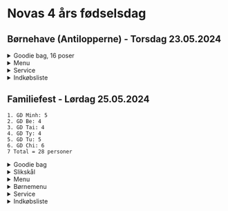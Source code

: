 # Novas 4 års fødselsdag

## Børnehave (Antilopperne) - Torsdag 23.05.2024  
<details>
  <summary>Goodie bag, 16 poser</summary>
  
  - 1 pk rosin
  - 1 slikkepind
  - 1 kiks (mini cream kiks fra Bilka)
  - Nogle popcorn
  - Nogle chips
  - 1 pk Maoam
  - Pop-it ring
</details>  

<details>
  <summary>Menu</summary>
  
  - hjemmebagte fødseldagsboller, spises med smør og pålægschocolade
  - nuggets, pomme frites med kethup og mayo
  - caprisonne juice
  - cupcakes
</details>  

<details>
  <summary>Service</summary>
  
  - 16 plastic krus
  - 16 paptallerkner
</details>  


<details>
  <summary>Indkøbsliste</summary>
  
  -  sølvbakker
</details>  

## Familiefest - Lørdag 25.05.2024  
````
1. GD Minh: 5
2. GD Be: 4
3. GD Tai: 4
4. GD Ty: 4
5. GD Tu: 5
6. GD Chi: 6
7 Total = 28 personer
````
<details>
  <summary>Goodie bag</summary>

  - Nova, Emmalie, Nathalie, Tobias, Mason, Mia, Jacky, Felix = 8 poser
  - 1 pk rosin
  - 1 slikkepind
  - 1 kiks (mini cream kiks fra Bilka)
  - 1 pk Maoam
  - Andet slik
  - legetøj
</details>  

<details>
  <summary>Slikskål</summary>
  
  - popcorn
  - chips
  - blandet slik
</details>  

<details>
  <summary>Menu</summary>
  
  - Sup man cua (Mormor)
  - Goi bo (Minh)
  - Grillspyd nem nuong (Danny)
  - Grillspyd heo nuong (Danny)
  - Grillspyd grøntsager (Danny)
  - Bun tuoi
  - Che thai (1 dåse frugt af hver, husk tapioca mel)
  - Lagkage
  - Cup cake
</details>  

<details>
  <summary>Børnemenu</summary>
  
  - Nuggets
  - Pomme frites
  - Ketchup
  - Mayo
  - Juice Caprisonne
</details>

<details>
  <summary>Service</summary>
  
  - engangsspisepinde
  - engangsskeer
  - paptallerkner
</details>  

<details>
  <summary>Indkøbsliste</summary>
  
  -  sølvbakker
  -  plastic krus
  -  parasol fra Jydsk
  -  kul
  -  havemøbler fra Bé
</details>  
